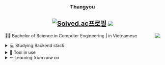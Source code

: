 <div align="center">
  
  ### Thangyou
     
  [![Solved.ac프로필](http://mazassumnida.wtf/api/mini/generate_badge?boj=ab314)](https://solved.ac/ab314)
  <a href="https://hypnotic-rabbit-306.notion.site/Resume-d717dff4e8864007a012d3ed54149a65?pvs=4"><img src="https://img.shields.io/badge/Thangyou-ffffff?style=badge&logo=notion&logoColor=black"/></a>
  ---

</div>

<a href="https://solved.ac/ab314"><img align="right" src="http://mazassumnida.wtf/api/v2/generate_badge?boj=ab314&theme=dark"/></a>

👩‍🎓 Bachelor of Science in Computer Engineering | in Vietnamese <br/>
<details>
<summary>
  💻 Studying Backend stack
</summary> <br/>
<img src="https://img.shields.io/badge/Java-ED8B00?style=for-the-badge&logo=openjdk&logoColor=white"> <img src="https://img.shields.io/badge/Spring-6DB33F?style=for-the-badge&logo=Spring&logoColor=white"> <img src="https://img.shields.io/badge/python-3776AB?style=for-the-badge&logo=python&logoColor=white"> <img src="https://img.shields.io/badge/Oracle-F80000?style=for-the-badge&logo=Oracle&logoColor=white"> <img src="https://img.shields.io/badge/MySQL-4479A1?style=for-the-badge&logo=MySQL&logoColor=white">
</details>
<details>
<summary>
  🔧 Tool in use
</summary> <br/>
<img src="https://img.shields.io/badge/Atom-66595C?style=for-the-badge&logo=Atom&logoColor=white"> <img src="https://img.shields.io/badge/Colab-F9AB00?style=for-the-badge&logo=googlecolab&color=525252"> <img src="https://img.shields.io/badge/Visual_Studio_Code-0078D4?style=for-the-badge&logo=visual%20studio%20code&logoColor=white"> <img src="https://img.shields.io/badge/Slack-4A154B?style=for-the-badge&logo=slack&logoColor=white"> <img src="https://img.shields.io/badge/Discord-7289DA?style=for-the-badge&logo=discord&logoColor=white">
</details>
<details>
<summary>
  ✏ Learning from now on
</summary> <br/>
<img src="https://img.shields.io/badge/Amazon_AWS-232F3E?style=for-the-badge&logo=amazon-aws&logoColor=white"> <img src="https://img.shields.io/badge/TensorFlow-FF6F00?style=for-the-badge&logo=tensorflow&logoColor=white"> <img src="https://img.shields.io/badge/Kotlin-0095D5?&style=for-the-badge&logo=kotlin&logoColor=white"> 
</details>


